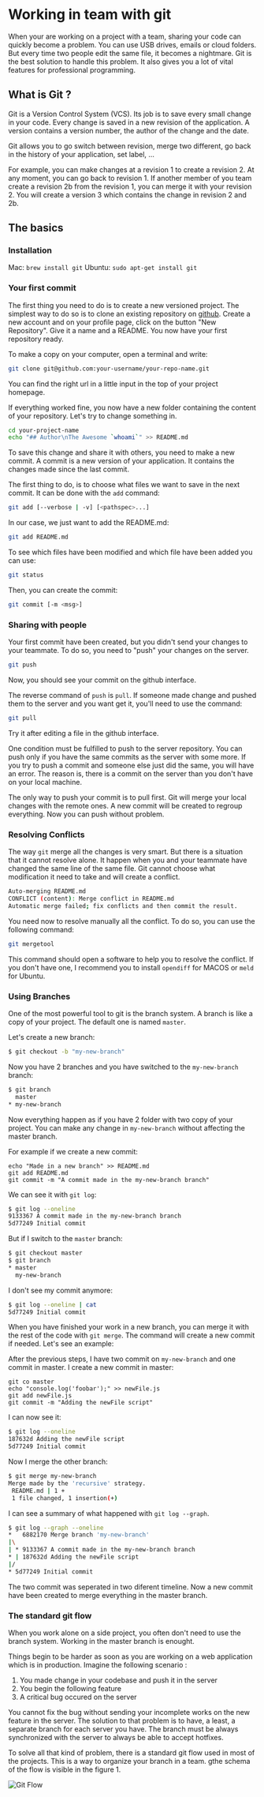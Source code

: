 # Working in team with git

When your are working on a project with a team, sharing your code can quickly become a problem. You can use USB drives, emails or cloud folders. But every time two people edit the same file, it becomes a nightmare. Git is the best solution to handle this problem.
It also gives you a lot of vital features for professional programming.

## What is Git ?

Git is a Version Control System (VCS). Its job is to save every small change in your code.
Every change is saved in a new revision of the application. A version contains a version number, the author of the change and the date.

Git allows you to go switch between revision, merge two different, go back in the history of your application, set label, ...

For example, you can make changes at a revision 1 to create a revision 2. At any moment, you can go back to revision 1. If another member of you team create a revision 2b from the revision 1, you can merge it with your revision 2. You will create a version 3 which contains the change in revision 2 and 2b.

## The basics

### Installation

Mac: `brew install git`
Ubuntu: `sudo apt-get install git`

### Your first commit

The first thing you need to do is to create a new versioned project. The simplest way to do so is to clone an existing repository on [github](http://www.github.com).
Create a new account and on your profile page, click on the button "New Repository". Give it a name and a README. You now have your first repository ready.

To make a copy on your computer, open a terminal and write:
```bash
git clone git@github.com:your-username/your-repo-name.git
```
You can find the right url in a little input in the top of your project homepage.

If everything worked fine, you now have a new folder containing the content of your repository. Let's try to change something in.
```bash
cd your-project-name
echo "## Author\nThe Awesome `whoami`" >> README.md
```
To save this change and share it with others, you need to make a new commit.
A commit is a new version of your application. It contains the changes made since the last commit.

The first thing to do, is to choose what files we want to save in the next commit. It can be done with the `add` command:
```bash
git add [--verbose | -v] [<pathspec>...]
```

In our case, we just want to add the README.md:
```bash
git add README.md
```

To see which files have been modified and which file have been added you can use:
```bash
git status
```
Then, you can create the commit:
```bash
git commit [-m <msg>]
```

### Sharing with people

Your first commit have been created, but you didn't send your changes to your teammate. To do so, you need to "push" your changes on the server.
```bash
git push
```
Now, you should see your commit on the github interface.

The reverse command of `push` is `pull`.  If someone made change and pushed them to the server and you want get it, you'll need to use the command:
```bash
git pull
```
Try it after editing a file in the github interface.


One condition must be fulfilled to push to the server repository. You can push only if you have the same commits as the server with some more.
If you try to push a commit and someone else just did the same, you will have an error. The reason is, there is a commit on the server than you don't have on your local machine.

The only way to push your commit is to pull first. Git will merge your local changes with the remote ones. A new commit will be created to regroup everything.
Now you can push without problem.

### Resolving Conflicts

The way `git` merge all the changes is very smart. But there is a situation that it cannot resolve alone. It happen when you and your teammate have changed the same line of the same file. Git cannot choose what modification it need to take and will create a conflict.

```bash
Auto-merging README.md
CONFLICT (content): Merge conflict in README.md
Automatic merge failed; fix conflicts and then commit the result.
```

You need now to resolve manually all the conflict. To do so, you can use the following command:
```bash
git mergetool
```

This command should open a software to help you to resolve the conflict. If you don't have one, I recommend you to install `opendiff` for MACOS or `meld` for Ubuntu.

### Using Branches 

One of the most powerful tool to git is the branch system. A branch is like a copy of your project. The default one is named `master`.

Let's create a new branch: 
```bash
$ git checkout -b "my-new-branch"
```

Now you have 2 branches and you have switched to the `my-new-branch` branch:
```bash
$ git branch
  master
* my-new-branch
```

Now everything happen as if you have 2 folder with two copy of your project. You can make any change in `my-new-branch` without affecting the master branch.

For example if we create a new commit:
```
echo "Made in a new branch" >> README.md
git add README.md
git commit -m "A commit made in the my-new-branch branch"
```

We can see it with `git log`: 
```bash
$ git log --oneline
9133367 A commit made in the my-new-branch branch
5d77249 Initial commit
```

But if I switch to the `master` branch:
```bash
$ git checkout master
$ git branch
* master
  my-new-branch
```

I don't see my commit anymore:
```bash
$ git log --oneline | cat
5d77249 Initial commit
```

When you have finished your work in a new branch, you can merge it with the rest of the code with `git merge`. The command will create a new commit if needed. Let's see an example: 

After the previous steps, I have two commit on `my-new-branch` and one commit in master. I create a new commit in master:
```
git co master
echo "console.log('foobar');" >> newFile.js
git add newFile.js
git commit -m "Adding the newFile script"
```

I can now see it:
```bash
$ git log --oneline
187632d Adding the newFile script
5d77249 Initial commit
```

Now I merge the other branch:
```bash
$ git merge my-new-branch
Merge made by the 'recursive' strategy.
 README.md | 1 +
 1 file changed, 1 insertion(+)
```

I can see a summary of what happened with `git log --graph`.
```bash
$ git log --graph --oneline
*   6882170 Merge branch 'my-new-branch'
|\
| * 9133367 A commit made in the my-new-branch branch
* | 187632d Adding the newFile script
|/
* 5d77249 Initial commit
```

The two commit was seperated in two diferent timeline. Now a new commit have been created to merge everything in the master branch.


### The standard git flow

When you work alone on a side project, you often don't need to use the branch system. Working in the master branch is enought.

Things begin to be harder as soon as you are working on a web application which is in production. Imagine the following scenario : 
1. You made change in your codebase and push it in the server
2. You begin the following feature
3. A critical bug occured on the server

You cannot fix the bug without sending your incomplete works on the new feature in the server. The solution to that problem is to have, a least, a separate branch for each server you have. The branch must be always synchronized with the server to always be able to accept hotfixes.

To solve all that kind of problem, there is a standard git flow used in most of the projects. This is a way to organize your branch in a team. gthe schema of the flow is visible in the figure 1.


![Git Flow](/img/gitflow.png "The Standard git flow")
